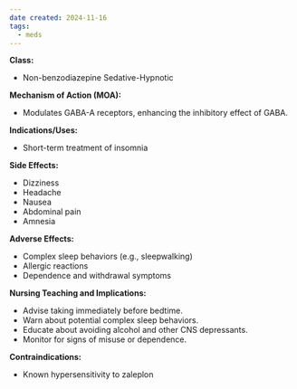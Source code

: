 ```yaml
---
date created: 2024-11-16
tags:
  - meds
---
```

**Class:**
- Non-benzodiazepine Sedative-Hypnotic

**Mechanism of Action (MOA):**
- Modulates GABA-A receptors, enhancing the inhibitory effect of GABA.

**Indications/Uses:**
- Short-term treatment of insomnia

**Side Effects:**
- Dizziness
- Headache
- Nausea
- Abdominal pain
- Amnesia

**Adverse Effects:**
- Complex sleep behaviors (e.g., sleepwalking)
- Allergic reactions
- Dependence and withdrawal symptoms

**Nursing Teaching and Implications:**
- Advise taking immediately before bedtime.
- Warn about potential complex sleep behaviors.
- Educate about avoiding alcohol and other CNS depressants.
- Monitor for signs of misuse or dependence.

**Contraindications:**
- Known hypersensitivity to zaleplon